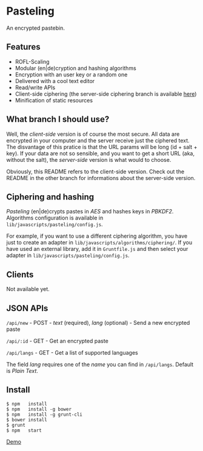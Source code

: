 Pasteling
=========
An encrypted pastebin.

Features
--------
- ROFL-Scaling
- Modular (en|de)cryption and hashing algorithms
- Encryption with an user key or a random one
- Delivered with a cool text editor
- Read/write APIs
- Client-side ciphering (the server-side ciphering branch is available [here](https://github.com/RoxasShadow/Pasteling/tree/server-side))
- Minification of static resources

What branch I should use?
-------------------------
Well, the *client-side* version is of course the most secure. All data are encrypted in your computer and the server receive just the ciphered text.
The disvantage of this pratice is that the URL params will be long (id + salt + key).
If your data are not so sensible, and you want to get a short URL (aka, without the salt), the *server-side* version is what would to choose.

Obviously, this README refers to the client-side version. Check out the README in the other branch for informations about the server-side version.

Ciphering and hashing
---------------------
*Pasteling* (en|de)crypts pastes in *AES* and hashes keys in *PBKDF2*.
Algorithms configuration is available in `lib/javascripts/pasteling/config.js`.

For example, if you want to use a different ciphering algorithm, you have just to create an adapter in `lib/javascripts/algorithms/ciphering/`.
If you have used an external library, add it in `Gruntfile.js` and then select your adapter in `lib/javascripts/pasteling/config.js`.

Clients
-------
Not available yet.

JSON APIs
---------
`/api/new`   - POST - *text* (required), *lang* (optional) - Send a new encrypted paste

`/api/:id`   - GET  - Get an encrypted paste

`/api/langs` - GET  - Get a list of supported languages

The field *lang* requires one of the *name* you can find in `/api/langs`. Default is *Plain Text*.

Install
-------
```
$ npm   install
$ npm   install -g bower
$ npm   install -g grunt-cli
$ bower install
$ grunt
$ npm   start
```

[Demo](http://pasteling.giovannicapuano.net)
